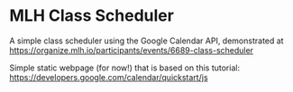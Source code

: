 # MLH Class Scheduler
A simple class scheduler using the Google Calendar API, demonstrated at https://organize.mlh.io/participants/events/6689-class-scheduler

Simple static webpage (for now!) that is based on this tutorial: https://developers.google.com/calendar/quickstart/js
